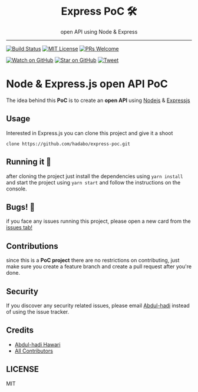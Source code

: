 <div align="center">
  <h1>Express PoC 🛠</h1>
  <p>open API using Node & Express</p>
</div>

<hr>

[![Build Status][build-badge]][build]
[![MIT License][license-badge]][LICENSE]
[![PRs Welcome][prs-badge]][prs]

[![Watch on GitHub][github-watch-badge]][github-watch]
[![Star on GitHub][github-star-badge]][github-star]
[![Tweet][twitter-badge]][twitter]

# Node & Express.js open API PoC
The idea behind this **PoC** is to create an **open API** using [Nodejs][node] & [Expressjs](express)

## Usage
Interested in Express.js you can clone this project and give it a shoot

```clone https://github.com/hadabo/express-poc.git```

## Running it 👟
after cloning the project just install the dependencies using ```yarn install``` and start the project using ```yarn start``` and follow the instructions on the console.

## Bugs! 🐞
if you face any issues running this project, please open a new card from the [issues tab!](https://github.com/hadabo/express-poc/issues)

## Contributions
since this is a **PoC project** there are no restrictions on contributing, just make sure you create a feature branch and create a pull request after you're done.

## Security
If you discover any security related issues, please email [Abdul-hadi](mailto:ah.hawari@gmail.com) instead of using the issue tracker.

## Credits
- [Abdul-hadi Hawari](https://github.com/hadabo)
- [All Contributors](../../contributors)

## LICENSE

MIT

[node]: https://github.com/nodejs/node
[express]: https://github.com/expressjs/express
[build-badge]: https://img.shields.io/travis/hadabo/express-poc.svg?style=flat-square
[build]: https://travis-ci.org/hadabo/express-poc
[license-badge]: https://img.shields.io/badge/license-MIT-blue.svg?style=flat-square
[license]: https://github.com/hadabo/express-poc/blob/master/LICENSE
[prs-badge]: https://img.shields.io/badge/PRs-welcome-brightgreen.svg?style=flat-square
[prs]: http://makeapullrequest.com
[github-watch-badge]: https://img.shields.io/github/watchers/hadabo/express-poc.svg?style=social
[github-watch]: https://github.com/hadabo/express-poc/watchers
[github-star-badge]: https://img.shields.io/github/stars/hadabo/express-poc.svg?style=social
[github-star]: https://github.com/hadabo/express-poc/stargazers
[twitter]: https://twitter.com/intent/tweet?text=Check%20out%20express-poc!%20https://github.com/hadabo/express-poc%20%F0%9F%91%8D
[twitter-badge]: https://img.shields.io/twitter/url/https/github.com/hadabo/express-poc.svg?style=social
